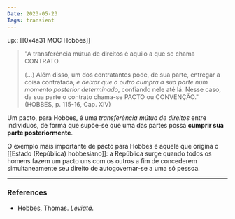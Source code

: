 ```yaml
---
Date: 2023-05-23
Tags: transient
---
```

up:: [[0x4a31 MOC Hobbes]]

> "A transferência mútua de direitos é aquilo a que se chama CONTRATO.
> 
> (...) Além disso, um dos contratantes pode, de sua parte, entregar a coisa contratada, *e deixar que o outro cumpra a sua parte num momento posterior determinado*, confiando nele até lá. Nesse caso, da sua parte o contrato chama-se PACTO ou CONVENÇÃO." (HOBBES, p. 115-16, Cap. XIV)

Um pacto, para Hobbes, é uma *transferência mútua de direitos* entre indivíduos, de forma que supõe-se que uma das partes possa **cumprir sua parte posteriormente**. 

O exemplo mais importante de pacto para Hobbes é aquele que origina o [[Estado (República) hobbesiano]]: a República surge quando todos os homens fazem um pacto uns com os outros a fim de concederem simultaneamente seu direito de autogovernar-se a uma só pessoa.

---
### References
- Hobbes, Thomas. _Leviatã_.